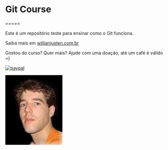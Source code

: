 # Git Course
=====

Este é um repositório teste para ensinar como o Git funciona.

Saiba mais em [willianjusten.com.br](willianjusten.com.br)

Gostou do curso? Quer mais? Ajude com uma doação, até um café é válido =)

[![paypal](https://www.paypalobjects.com/en_US/i/btn/btn_donateCC_LG.gif)](https://www.paypal.com/cgi-bin/webscr?cmd=_s-xclick&hosted_button_id=UTMFZUHX6EUGE)

![Github Carlos](https://github.com/schwarzjunior/github-course/blob/master/images/perfil.jpg "Developer's Github main page")
